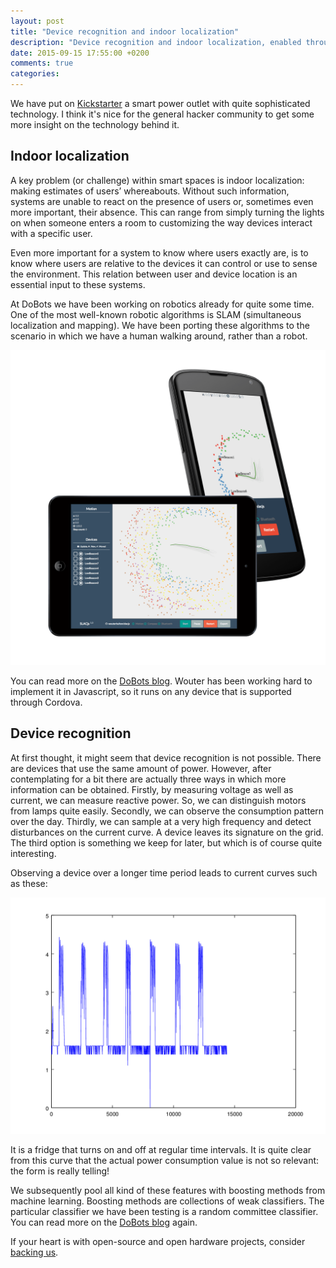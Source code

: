 ```yaml
---
layout: post
title: "Device recognition and indoor localization"
description: "Device recognition and indoor localization, enabled through a smart power outlet"
date: 2015-09-15 17:55:00 +0200
comments: true
categories:
---
```


We have put on [Kickstarter](https://www.kickstarter.com/projects/dobots/crownstone/) a smart power outlet with quite sophisticated technology. I think it's nice for the general hacker community to get some more insight on the technology behind it.

<object type="application/x-shockwave-flash" style="width:700px; height:400px;" data="http://vimeo.com/moogaloop.swf?clip_id=138335017&amp;server=vimeo.com&amp;show_title=0&amp;show_byline=0&amp;show_portrait=0&amp;color=ff9933&amp;fullscreen=1" allowfullscreen="true" allowscriptaccess="always">
<param name="movie" value="http://vimeo.com/moogaloop.swf?clip_id=138335017&amp;server=vimeo.com&amp;show_title=0&amp;show_byline=0&amp;show_portrait=0&amp;color=ff9933&amp;fullscreen=1" allowfullscreen="true" allowscriptaccess="always" />
</object>

## Indoor localization

A key problem (or challenge) within smart spaces is indoor localization: making estimates of users’ whereabouts. Without such information, systems are unable to react on the presence of users or, sometimes even more important, their absence. This can range from simply turning the lights on when someone enters a room to customizing the way devices interact with a specific user.

Even more important for a system to know where users exactly are, is to know where users are relative to the devices it can control or use to sense the environment. This relation between user and device location is an essential input to these systems.

At DoBots we have been working on robotics already for quite some time. One of the most well-known robotic algorithms
is SLAM (simultaneous localization and mapping). We have been porting these algorithms to the scenario in which we
have a human walking around, rather than a robot.

![SLAC devices](/images/blog/slac_devices_example.png)

You can read more on the [DoBots blog](https://dobots.nl/2015/09/03/human-slam-indoor-localization-using-particle-filters/).
Wouter has been working hard to implement it in Javascript, so it runs on any device that is supported through Cordova.

## Device recognition

At first thought, it might seem that device recognition is not possible. There are devices that use the same amount
of power. However, after contemplating for a bit there are actually three ways in which more information can be
obtained. Firstly, by measuring voltage as well as current, we can measure reactive power. So, we can distinguish
motors from lamps quite easily. Secondly, we can observe the consumption pattern over the day. Thirdly, we can sample
at a very high frequency and detect disturbances on the current curve. A device leaves its signature on the grid. The
third option is something we keep for later, but which is of course quite interesting.

Observing a device over a longer time period leads to current curves such as these:

![Fridge](/images/blog/fridge.png)

It is a fridge that turns on and off at regular time intervals. It is quite clear from this curve that the actual
power consumption value is not so relevant: the form is really telling!

We subsequently pool all kind of these features with boosting methods from machine learning. Boosting methods are collections of
weak classifiers. The particular classifier we have been testing is a random committee classifier. You can read more
on the [DoBots blog](https://dobots.nl/2015/09/04/recognize-that-fridge/) again.

If your heart is with open-source and open hardware projects, consider [backing us](https://www.kickstarter.com/projects/dobots/crownstone/).
